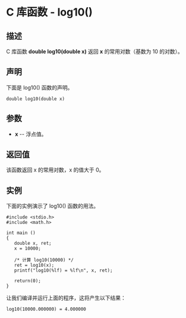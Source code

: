 
# C 库函数 - log10()

  

## 描述

C 库函数 **double log10(double x)** 返回 **x** 的常用对数（基数为 10 的对数）。

## 声明

下面是 log10() 函数的声明。

```
double log10(double x)

```

## 参数

*   **x** -- 浮点值。

## 返回值

该函数返回 x 的常用对数，x 的值大于 0。

## 实例

下面的实例演示了 log10() 函数的用法。

```
#include <stdio.h>
#include <math.h>

int main ()
{
   double x, ret;
   x = 10000;

   /* 计算 log10(10000) */
   ret = log10(x);
   printf("log10(%lf) = %lf\n", x, ret);

   return(0);
}

```

让我们编译并运行上面的程序，这将产生以下结果：

```
log10(10000.000000) = 4.000000

```

  

